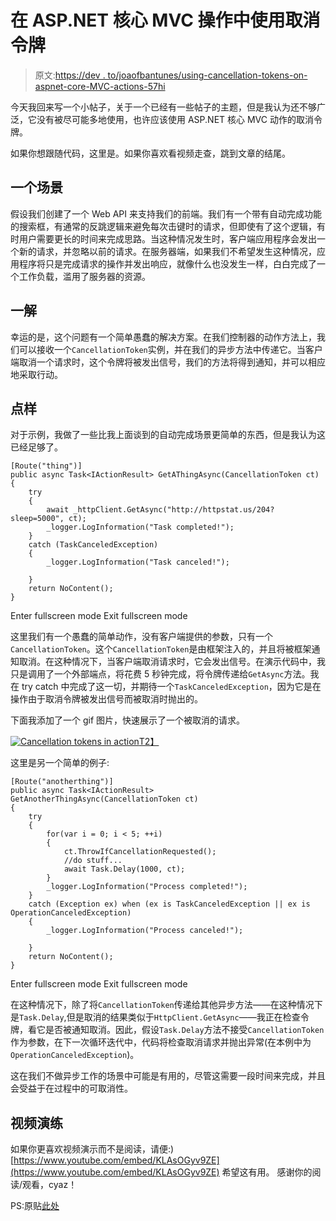 # 在 ASP.NET 核心 MVC 操作中使用取消令牌

> 原文:[https://dev . to/joaofbantunes/using-cancellation-tokens-on-aspnet-core-MVC-actions-57hi](https://dev.to/joaofbantunes/using-cancellation-tokens-on-aspnet-core-mvc-actions-57hi)

今天我回来写一个小帖子，关于一个已经有一些帖子的主题，但是我认为还不够广泛，它没有被尽可能多地使用，也许应该使用 ASP.NET 核心 MVC 动作的取消令牌。

如果你想跟随代码，这里是。如果你喜欢看视频走查，跳到文章的结尾。

## 一个场景

假设我们创建了一个 Web API 来支持我们的前端。我们有一个带有自动完成功能的搜索框，有通常的反跳逻辑来避免每次击键时的请求，但即使有了这个逻辑，有时用户需要更长的时间来完成思路。当这种情况发生时，客户端应用程序会发出一个新的请求，并忽略以前的请求。在服务器端，如果我们不希望发生这种情况，应用程序将只是完成请求的操作并发出响应，就像什么也没发生一样，白白完成了一个工作负载，滥用了服务器的资源。

## 一解

幸运的是，这个问题有一个简单愚蠢的解决方案。在我们控制器的动作方法上，我们可以接收一个`CancellationToken`实例，并在我们的异步方法中传递它。当客户端取消一个请求时，这个令牌将被发出信号，我们的方法将得到通知，并可以相应地采取行动。

## 点样

对于示例，我做了一些比我上面谈到的自动完成场景更简单的东西，但是我认为这已经足够了。

```
[Route("thing")]
public async Task<IActionResult> GetAThingAsync(CancellationToken ct)
{
    try
    {
        await _httpClient.GetAsync("http://httpstat.us/204?sleep=5000", ct);
        _logger.LogInformation("Task completed!");
    }
    catch (TaskCanceledException)
    {
        _logger.LogInformation("Task canceled!");

    }
    return NoContent();
} 
```

Enter fullscreen mode Exit fullscreen mode

这里我们有一个愚蠢的简单动作，没有客户端提供的参数，只有一个`CancellationToken`。这个`CancellationToken`是由框架注入的，并且将被框架通知取消。在这种情况下，当客户端取消请求时，它会发出信号。在演示代码中，我只是调用了一个外部端点，将花费 5 秒钟完成，将令牌传递给`GetAsync`方法。我在 try catch 中完成了这一切，并期待一个`TaskCanceledException`，因为它是在操作由于取消令牌被发出信号而被取消时抛出的。

下面我添加了一个 gif 图片，快速展示了一个被取消的请求。

[![Cancellation tokens in action](../Images/81c524aac64f40c89f491a76a9297aa4.png)T2】](https://thepracticaldev.s3.amazonaws.com/i/ref5g66uchnqj78zu2l1.gif)

这里是另一个简单的例子:

```
[Route("anotherthing")]
public async Task<IActionResult> GetAnotherThingAsync(CancellationToken ct)
{
    try
    {
        for(var i = 0; i < 5; ++i)
        {
            ct.ThrowIfCancellationRequested();
            //do stuff...
            await Task.Delay(1000, ct);
        }
        _logger.LogInformation("Process completed!");
    }
    catch (Exception ex) when (ex is TaskCanceledException || ex is OperationCanceledException)
    {
        _logger.LogInformation("Process canceled!");

    }
    return NoContent();
} 
```

Enter fullscreen mode Exit fullscreen mode

在这种情况下，除了将`CancellationToken`传递给其他异步方法——在这种情况下是`Task.Delay`,但是取消的结果类似于`HttpClient.GetAsync`——我正在检查令牌，看它是否被通知取消。因此，假设`Task.Delay`方法不接受`CancellationToken`作为参数，在下一次循环迭代中，代码将检查取消请求并抛出异常(在本例中为`OperationCanceledException`)。

这在我们不做异步工作的场景中可能是有用的，尽管这需要一段时间来完成，并且会受益于在过程中的可取消性。

## 视频演练

如果你更喜欢视频演示而不是阅读，请便:)
[https://www.youtube.com/embed/KLAsOGyv9ZE](https://www.youtube.com/embed/KLAsOGyv9ZE)
希望这有用。
感谢你的阅读/观看，cyaz！

PS:原贴[此处](https://blog.codingmilitia.com/2018/04/21/using-cancellation-tokens-on-aspnetcore-mvc-actions)